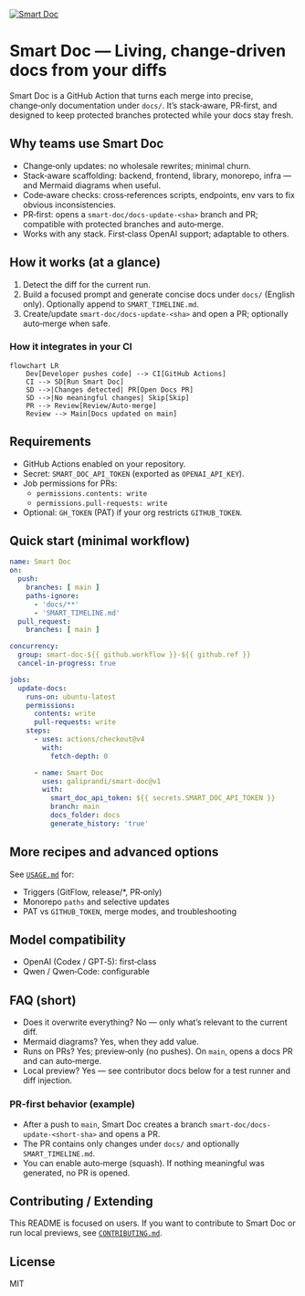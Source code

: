 [![Smart Doc](https://github.com/galiprandi/smart-doc/actions/workflows/smart-doc.yml/badge.svg?branch=main)](https://github.com/galiprandi/smart-doc/actions/workflows/smart-doc.yml)

# Smart Doc — Living, change‑driven docs from your diffs

Smart Doc is a GitHub Action that turns each merge into precise, change‑only documentation under `docs/`. It’s stack‑aware, PR‑first, and designed to keep protected branches protected while your docs stay fresh.

## Why teams use Smart Doc
- Change‑only updates: no wholesale rewrites; minimal churn.
- Stack‑aware scaffolding: backend, frontend, library, monorepo, infra — and Mermaid diagrams when useful.
- Code‑aware checks: cross‑references scripts, endpoints, env vars to fix obvious inconsistencies.
- PR‑first: opens a `smart-doc/docs-update-<sha>` branch and PR; compatible with protected branches and auto‑merge.
- Works with any stack. First‑class OpenAI support; adaptable to others.

## How it works (at a glance)
1) Detect the diff for the current run.
2) Build a focused prompt and generate concise docs under `docs/` (English only). Optionally append to `SMART_TIMELINE.md`.
3) Create/update `smart-doc/docs-update-<sha>` and open a PR; optionally auto‑merge when safe.

### How it integrates in your CI
```mermaid
flowchart LR
    Dev[Developer pushes code] --> CI[GitHub Actions]
    CI --> SD[Run Smart Doc]
    SD -->|Changes detected| PR[Open Docs PR]
    SD -->|No meaningful changes| Skip[Skip]
    PR --> Review[Review/Auto-merge]
    Review --> Main[Docs updated on main]
```

## Requirements
- GitHub Actions enabled on your repository.
- Secret: `SMART_DOC_API_TOKEN` (exported as `OPENAI_API_KEY`).
- Job permissions for PRs:
  - `permissions.contents: write`
  - `permissions.pull-requests: write`
- Optional: `GH_TOKEN` (PAT) if your org restricts `GITHUB_TOKEN`.

## Quick start (minimal workflow)
```yaml
name: Smart Doc
on:
  push:
    branches: [ main ]
    paths-ignore:
      - 'docs/**'
      - 'SMART_TIMELINE.md'
  pull_request:
    branches: [ main ]

concurrency:
  group: smart-doc-${{ github.workflow }}-${{ github.ref }}
  cancel-in-progress: true

jobs:
  update-docs:
    runs-on: ubuntu-latest
    permissions:
      contents: write
      pull-requests: write
    steps:
      - uses: actions/checkout@v4
        with:
          fetch-depth: 0

      - name: Smart Doc
        uses: galiprandi/smart-doc@v1
        with:
          smart_doc_api_token: ${{ secrets.SMART_DOC_API_TOKEN }}
          branch: main
          docs_folder: docs
          generate_history: 'true'
```

## More recipes and advanced options
See [`USAGE.md`](./USAGE.md) for:
- Triggers (GitFlow, release/*, PR‑only)
- Monorepo `paths` and selective updates
- PAT vs `GITHUB_TOKEN`, merge modes, and troubleshooting

## Model compatibility
- OpenAI (Codex / GPT‑5): first‑class
- Qwen / Qwen‑Code: configurable

## FAQ (short)
- Does it overwrite everything? No — only what’s relevant to the current diff.
- Mermaid diagrams? Yes, when they add value.
- Runs on PRs? Yes; preview‑only (no pushes). On `main`, opens a docs PR and can auto‑merge.
- Local preview? Yes — see contributor docs below for a test runner and diff injection.

### PR‑first behavior (example)
- After a push to `main`, Smart Doc creates a branch `smart-doc/docs-update-<short-sha>` and opens a PR.
- The PR contains only changes under `docs/` and optionally `SMART_TIMELINE.md`.
- You can enable auto‑merge (squash). If nothing meaningful was generated, no PR is opened.

## Contributing / Extending
This README is focused on users. If you want to contribute to Smart Doc or run local previews, see [`CONTRIBUTING.md`](./CONTRIBUTING.md).

## License
MIT

<!-- render-ping: 2025-09-12 -->
